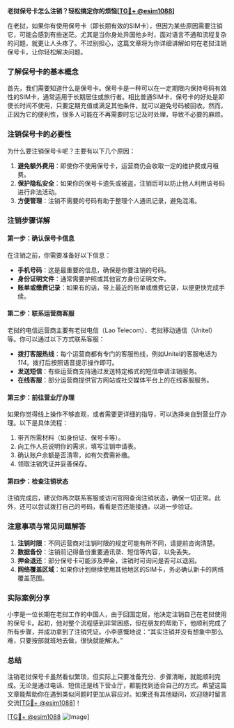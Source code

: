 **老挝保号卡怎么注销？轻松搞定你的烦恼[[TG💪+ @esim1088](https://t.me/s/esim1088)]**

在老挝，如果你有使用保号卡（即长期有效的SIM卡），但因为某些原因需要注销它，可能会感到有些迷茫。尤其是当你身处异国他乡时，面对语言不通和流程复杂的问题，就更让人头疼了。不过别担心，这篇文章将为你详细讲解如何在老挝注销保号卡，让你轻松解决问题。

### 了解保号卡的基本概念

首先，我们需要知道什么是保号卡。保号卡是一种可以在一定期限内保持号码有效性的SIM卡，通常适用于长期居住或旅行者。相比普通SIM卡，保号卡的好处是即使长时间不使用，只要定期充值或满足其他条件，就可以避免号码被回收。然而，正因为它的便利性，很多人可能在不再需要时忘记及时处理，导致不必要的麻烦。

### 注销保号卡的必要性

为什么要注销保号卡呢？主要有以下几个原因：
1. **避免额外费用**：即使你不使用保号卡，运营商仍会收取一定的维护费或月租费。
2. **保护隐私安全**：如果你的保号卡遗失或被盗，注销后可以防止他人利用该号码进行非法活动。
3. **方便管理**：注销不需要的号码有助于整理个人通讯记录，避免混淆。

### 注销步骤详解

#### 第一步：确认保号卡信息
在注销之前，你需要准备好以下信息：
- **手机号码**：这是最重要的信息，确保是你要注销的号码。
- **身份证明文件**：通常需要护照或其他官方身份证明文件。
- **账单或缴费记录**：如果有的话，带上最近的账单或缴费记录，以便更快完成手续。

#### 第二步：联系运营商客服
老挝的电信运营商主要有老挝电信（Lao Telecom）、老挝移动通信（Unitel）等。你可以通过以下方式联系客服：
- **拨打客服热线**：每个运营商都有专门的客服热线，例如Unitel的客服电话为 *114*。拨打后按照语音提示操作即可。
- **发送短信**：有些运营商支持通过发送特定格式的短信申请注销服务。
- **在线客服**：部分运营商提供官方网站或社交媒体平台上的在线客服服务。

#### 第三步：前往营业厅办理
如果你觉得线上操作不够直观，或者需要更详细的指导，可以选择亲自到营业厅办理。以下是具体流程：
1. 带齐所需材料（如身份证、保号卡等）。
2. 向工作人员说明你的需求，填写注销申请表。
3. 确认账户余额是否清零，如有欠费需补缴。
4. 领取注销凭证并妥善保存。

#### 第四步：检查注销状态
注销完成后，建议你再次联系客服或访问官网查询注销状态，确保一切正常。此外，还可以尝试拨打自己的号码，看看是否还能接通，以进一步验证。

### 注意事项与常见问题解答

1. **注销时限**：不同运营商对注销时限的规定可能有所不同，请提前咨询清楚。
2. **数据备份**：注销前记得备份重要通讯录、短信等内容，以免丢失。
3. **押金退还**：部分保号卡可能涉及押金，注销时可询问是否可以退回。
4. **网络覆盖区域**：如果你计划继续使用其他地区的SIM卡，务必确认新卡的网络覆盖范围。

### 实际案例分享

小李是一位长期在老挝工作的中国人，由于回国定居，他决定注销自己在老挝使用的保号卡。起初，他对整个流程感到非常困惑，但在朋友的帮助下，他顺利完成了所有步骤，并成功拿到了注销凭证。小李感慨地说：“其实注销并没有想象中那么难，只要按部就班地去做，很快就能解决。”

### 总结

注销老挝保号卡虽然看似繁琐，但实际上只要准备充分、步骤清晰，就能顺利完成。无论是通过电话、短信还是线下营业厅，都能找到适合自己的方式。希望这篇文章能帮助你在遇到类似问题时更加从容应对。如果还有其他疑问，欢迎随时留言交流[[TG💪+ @esim1088](https://t.me/s/esim1088)]！

[[TG💪+ @esim1088](https://t.me/s/esim1088) ![Image](https://i.postimg.cc/4NQfJmqS/Snipaste-2025-05-13-00-14-12.png)]
